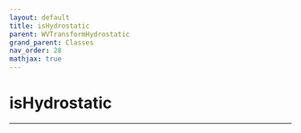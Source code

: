 ```yaml
---
layout: default
title: isHydrostatic
parent: WVTransformHydrostatic
grand_parent: Classes
nav_order: 28
mathjax: true
---
```


#  isHydrostatic




---

